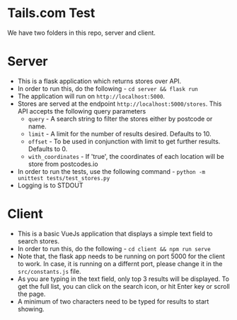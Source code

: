 # Tails.com Test

We have two folders in this repo, server and client.

# Server

  - This is a flask application which returns stores over API.
  - In order to run this, do the following - `cd server && flask run`
 - The application will run on `http://localhost:5000`.
 - Stores are served at the endpoint `http://localhost:5000/stores`. This API accepts the following query parameters
    - `query` - A search string to filter the stores either by postcode or name.
    - `limit` - A limit for the number of results desired. Defaults to 10.
    - `offset` - To be used in conjunction with limit to get further results. Defaults to 0.
    - `with_coordinates` - If 'true', the coordinates of each location will be store from postcodes.io
- In order to run the tests, use the following command - `python -m unittest tests/test_stores.py`
- Logging is to STDOUT

# Client

- This is a basic VueJs application that displays a simple text field to search stores.
- In order to run this, do the following - `cd client && npm run serve`
- Note that, the flask app needs to be running on port 5000 for the client to work. In case, it is running on a differnt port, please change it in the `src/constants.js` file.
- As you are typing in the text field, only top 3 results will be displayed. To get the full list, you can click on the search icon, or hit Enter key or scroll the page.
- A minimum of two characters need to be typed for results to start showing.
